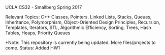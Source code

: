 UCLA CS32 - Smallberg Spring 2017

Relevant Topics: 
C++ Classes, Pointers, Linked Lists, Stacks, Queues, Inheritance, Polymorphism, Object-Oriented Design Principles, Recursion, Templates, Iterators, STL, Algorithmic Efficiency, Sorting, Trees, Hash Tables, Heaps, Priority Queues

*Note: This repository is currently being updated. More files/projects to come. Status: Added HW1
